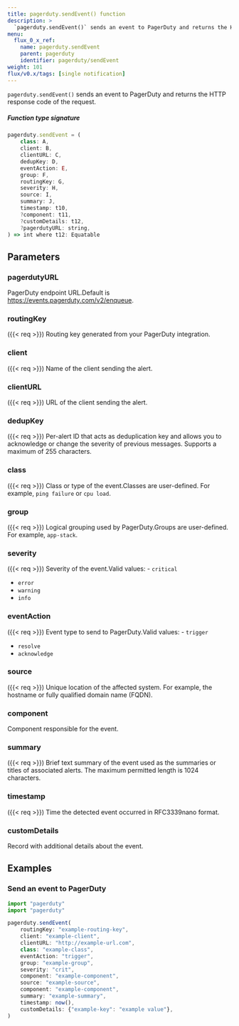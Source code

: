 ```yaml
---
title: pagerduty.sendEvent() function
description: >
  `pagerduty.sendEvent()` sends an event to PagerDuty and returns the HTTP response code of the request.
menu:
  flux_0_x_ref:
    name: pagerduty.sendEvent
    parent: pagerduty
    identifier: pagerduty/sendEvent
weight: 101
flux/v0.x/tags: [single notification]
---
```


<!------------------------------------------------------------------------------

IMPORTANT: This page was generated from comments in the Flux source code. Any
edits made directly to this page will be overwritten the next time the
documentation is generated. 

To make updates to this documentation, update the function comments above the
function definition in the Flux source code:

https://github.com/influxdata/flux/blob/master/stdlib/pagerduty/pagerduty.flux#L195-L237

Contributing to Flux: https://github.com/influxdata/flux#contributing
Fluxdoc syntax: https://github.com/influxdata/flux/blob/master/docs/fluxdoc.md

------------------------------------------------------------------------------->

`pagerduty.sendEvent()` sends an event to PagerDuty and returns the HTTP response code of the request.



##### Function type signature

```js
pagerduty.sendEvent = (
    class: A,
    client: B,
    clientURL: C,
    dedupKey: D,
    eventAction: E,
    group: F,
    routingKey: G,
    severity: H,
    source: I,
    summary: J,
    timestamp: t10,
    ?component: t11,
    ?customDetails: t12,
    ?pagerdutyURL: string,
) => int where t12: Equatable
```

## Parameters

### pagerdutyURL


PagerDuty endpoint URL.Default is https://events.pagerduty.com/v2/enqueue.

### routingKey

({{< req >}})
Routing key generated from your PagerDuty integration.

### client

({{< req >}})
Name of the client sending the alert.

### clientURL

({{< req >}})
URL of the client sending the alert.

### dedupKey

({{< req >}})
Per-alert ID that acts as deduplication key and allows you to
acknowledge or change the severity of previous messages.
Supports a maximum of 255 characters.

### class

({{< req >}})
Class or type of the event.Classes are user-defined.
   For example, `ping failure` or `cpu load`.

### group

({{< req >}})
Logical grouping used by PagerDuty.Groups are user-defined.
   For example, `app-stack`.

### severity

({{< req >}})
Severity of the event.Valid values:
    - `critical`
   - `error`
   - `warning`
   - `info`

### eventAction

({{< req >}})
Event type to send to PagerDuty.Valid values:
    - `trigger`
   - `resolve`
   - `acknowledge`

### source

({{< req >}})
Unique location of the affected system.
For example, the hostname or fully qualified domain name (FQDN).

### component


Component responsible for the event.

### summary

({{< req >}})
Brief text summary of the event used as the summaries or titles of associated alerts.
The maximum permitted length is 1024 characters.

### timestamp

({{< req >}})
Time the detected event occurred in RFC3339nano format.

### customDetails


Record with additional details about the event.


## Examples


### Send an event to PagerDuty

```js
import "pagerduty"
import "pagerduty"

pagerduty.sendEvent(
    routingKey: "example-routing-key",
    client: "example-client",
    clientURL: "http://example-url.com",
    class: "example-class",
    eventAction: "trigger",
    group: "example-group",
    severity: "crit",
    component: "example-component",
    source: "example-source",
    component: "example-component",
    summary: "example-summary",
    timestamp: now(),
    customDetails: {"example-key": "example value"},
)
```


